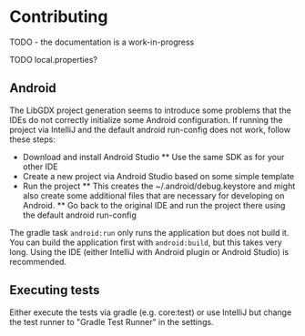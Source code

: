 

# Contributing

TODO - the documentation is a work-in-progress

TODO local.properties?

## Android
The LibGDX project generation seems to introduce some problems that the IDEs do not correctly initialize some Android configuration.
If running the project via IntelliJ and the default android run-config does not work, follow these steps:

* Download and install Android Studio
** Use the same SDK as for your other IDE
* Create a new project via Android Studio based on some simple template
* Run the project
** This creates the ~/.android/debug.keystore and might also create some additional files that are necessary for developing on Android.
** Go back to the original IDE and run the project there using the default android run-config

The gradle task `android:run` only runs the application but does not build it.
You can build the application first with `android:build`, but this takes very long.
Using the IDE (either IntelliJ with Android plugin or Android Studio) is recommended.


## Executing tests
Either execute the tests via gradle (e.g. core:test) 
or use IntelliJ but change the test runner to "Gradle Test Runner" in the settings.
